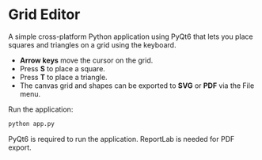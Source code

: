 # Grid Editor

A simple cross-platform Python application using PyQt6 that lets you place squares and triangles on a grid using the keyboard.

- **Arrow keys** move the cursor on the grid.
- Press **S** to place a square.
- Press **T** to place a triangle.
- The canvas grid and shapes can be exported to **SVG** or **PDF** via the File menu.

Run the application:

```bash
python app.py
```

PyQt6 is required to run the application. ReportLab is needed for PDF export.
